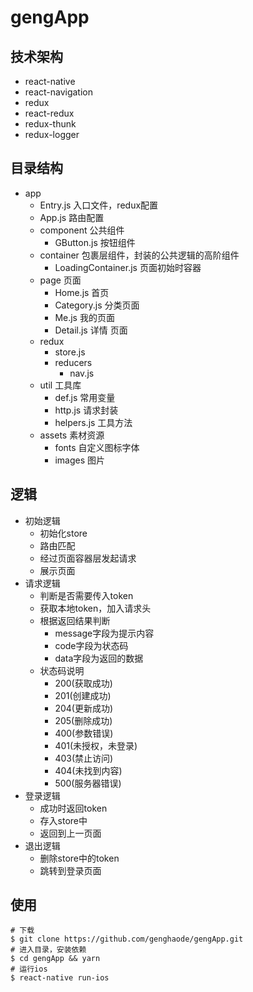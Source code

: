 # gengApp
## 技术架构
- react-native
- react-navigation
- redux
- react-redux
- redux-thunk
- redux-logger
## 目录结构
- app 
    * Entry.js 入口文件，redux配置
    * App.js 路由配置
    * component 公共组件
        + GButton.js 按钮组件
    * container 包裹层组件，封装的公共逻辑的高阶组件
        + LoadingContainer.js 页面初始时容器
    * page 页面
        + Home.js 首页
        + Category.js 分类页面
        + Me.js 我的页面
        + Detail.js 详情 页面
    * redux 
        + store.js
        + reducers
            - nav.js
    * util 工具库
        + def.js 常用变量
        + http.js 请求封装
        + helpers.js 工具方法
    * assets 素材资源
        + fonts 自定义图标字体
        + images 图片
## 逻辑
- 初始逻辑
    * 初始化store
    * 路由匹配
    * 经过页面容器层发起请求
    * 展示页面
- 请求逻辑
    * 判断是否需要传入token
    * 获取本地token，加入请求头
    * 根据返回结果判断
        + message字段为提示内容
        + code字段为状态码
        + data字段为返回的数据
    * 状态码说明
        + 200(获取成功)
        + 201(创建成功)
        + 204(更新成功)
        + 205(删除成功)
        + 400(参数错误)
        + 401(未授权，未登录)
        + 403(禁止访问)
        + 404(未找到内容)
        + 500(服务器错误)
- 登录逻辑
    * 成功时返回token
    * 存入store中
    * 返回到上一页面
- 退出逻辑
    * 删除store中的token
    * 跳转到登录页面
## 使用
```
# 下载
$ git clone https://github.com/genghaode/gengApp.git
# 进入目录，安装依赖
$ cd gengApp && yarn
# 运行ios
$ react-native run-ios
```

